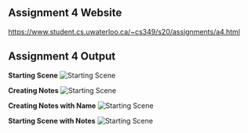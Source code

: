 ## Assignment 4 Website
https://www.student.cs.uwaterloo.ca/~cs349/s20/assignments/a4.html

## Assignment 4 Output
**Starting Scene**
![Starting Scene](https://raw.githubusercontent.com/arctdav/JavaFX-Android-Projects/master/Assignment%204/starting_scene.PNG)

**Creating Notes**
![Starting Scene](https://raw.githubusercontent.com/arctdav/JavaFX-Android-Projects/master/Assignment%204/starting_scene.PNG)

**Creating Notes with Name**
![Starting Scene](https://raw.githubusercontent.com/arctdav/JavaFX-Android-Projects/master/Assignment%204/starting_scene.PNG)

**Starting Scene with Notes**
![Starting Scene](https://raw.githubusercontent.com/arctdav/JavaFX-Android-Projects/master/Assignment%204/starting_scene.PNG)
